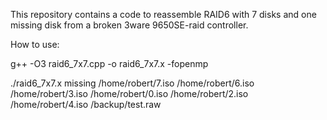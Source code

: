This repository contains a code to reassemble RAID6 with 7 disks and one missing disk from a broken 3ware 9650SE-raid controller. 

How to use:

g++ -O3 raid6_7x7.cpp -o raid6_7x7.x -fopenmp

./raid6_7x7.x missing /home/robert/7.iso /home/robert/6.iso /home/robert/3.iso /home/robert/0.iso /home/robert/2.iso /home/robert/4.iso /backup/test.raw

